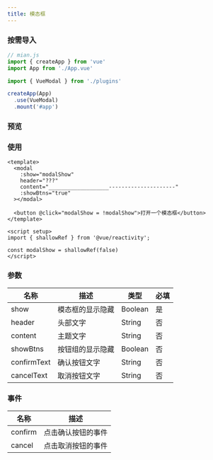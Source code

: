 ```yaml
---
title: 模态框
---
```


### 按需导入

```javascript
// mian.js
import { createApp } from 'vue'
import App from './App.vue'

import { VueModal } from './plugins'

createApp(App)
  .use(VueModal)
  .mount('#app')
```

### 预览

<script setup>
import ModalView from '../../components/ModalView.vue'
</script>

<ModalView/>

### 使用

```vue
<template>
  <modal
    :show="modalShow"
    header="???"
    content="___________________---------------------"
    :showBtns="true"
  ></modal>

  <button @click="modalShow = !modalShow">打开一个模态框</button>
</template>

<script setup>
import { shallowRef } from '@vue/reactivity';

const modalShow = shallowRef(false)
</script>
```

### 参数

| 名称        | 描述             | 类型    | 必填 |
| ----------- | ---------------- | ------- | ---- |
| show        | 模态框的显示隐藏 | Boolean | 是   |
| header      | 头部文字         | String  | 否   |
| content     | 主题文字         | String  | 否   |
| showBtns    | 按钮组的显示隐藏 | Boolean | 否   |
| confirmText | 确认按钮文字     | String  | 否   |
| cancelText  | 取消按钮文字     | String  | 否   |

### 事件

| 名称    | 描述               |
| ------- | ------------------ |
| confirm | 点击确认按钮的事件 |
| cancel  | 点击取消按钮的事件 |